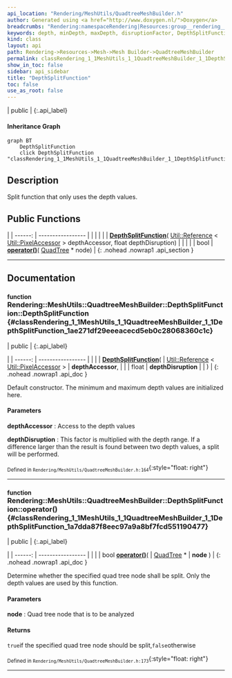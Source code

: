 ```yaml
---
api_location: "Rendering/MeshUtils/QuadtreeMeshBuilder.h"
author: Generated using <a href="http://www.doxygen.nl/">Doxygen</a>
breadcrumbs: "Rendering:namespaceRendering|Resources:group__rendering__resources|Mesh:group__mesh|Mesh Builder:group__mesh__builder|QuadtreeMeshBuilder:classRendering_1_1MeshUtils_1_1QuadtreeMeshBuilder"
keywords: depth, minDepth, maxDepth, disruptionFactor, DepthSplitFunction, operator()
kind: class
layout: api
path: Rendering->Resources->Mesh->Mesh Builder->QuadtreeMeshBuilder
permalink: classRendering_1_1MeshUtils_1_1QuadtreeMeshBuilder_1_1DepthSplitFunction
show_in_toc: false
sidebar: api_sidebar
title: "DepthSplitFunction"
toc: false
use_as_root: false
---
```


| public |
{:.api_label}

#### Inheritance Graph

```mermaid
graph BT
	DepthSplitFunction
	click DepthSplitFunction "classRendering_1_1MeshUtils_1_1QuadtreeMeshBuilder_1_1DepthSplitFunction"
```

## Description

Split function that only uses the depth values.



## Public Functions

|
| ------: | ----------------- |
|  | |
|  | **[DepthSplitFunction](#classRendering_1_1MeshUtils_1_1QuadtreeMeshBuilder_1_1DepthSplitFunction_1ae271df29eeeacecd5eb0c28068360c1c)**( [Util::Reference](classUtil_1_1Reference) < [Util::PixelAccessor](classUtil_1_1PixelAccessor) > depthAccessor, float depthDisruption) |
|  | |
| bool | **[operator()](#classRendering_1_1MeshUtils_1_1QuadtreeMeshBuilder_1_1DepthSplitFunction_1a7dda87f8eec97a9a8bf7fcd551190477)**( [QuadTree](classRendering_1_1MeshUtils_1_1QuadtreeMeshBuilder_1_1QuadTree) * node) |
{: .nohead .nowrap1 .api_section }


-------------------------------------------------------------------

## Documentation

### <small>function</small><br/> Rendering::MeshUtils::QuadtreeMeshBuilder::DepthSplitFunction::DepthSplitFunction {#classRendering_1_1MeshUtils_1_1QuadtreeMeshBuilder_1_1DepthSplitFunction_1ae271df29eeeacecd5eb0c28068360c1c}

| public |
{:.api_label}

|
| ------: | ----------------- |
|  |
|  **[DepthSplitFunction](#classRendering_1_1MeshUtils_1_1QuadtreeMeshBuilder_1_1DepthSplitFunction_1ae271df29eeeacecd5eb0c28068360c1c)**( |  [Util::Reference](classUtil_1_1Reference) < [Util::PixelAccessor](classUtil_1_1PixelAccessor) > | **depthAccessor**, |
| | float | **depthDisruption** |
|   ) |
{: .nohead .nowrap1 .api_doc }



Default constructor. The minimum and maximum depth values are initialized here.


#### Parameters
**depthAccessor**
:  Access to the depth values



**depthDisruption**
:  This factor is multiplied with the depth range. If a difference larger than the result is found between two depth values, a split will be performed.







<sub>Defined in `Rendering/MeshUtils/QuadtreeMeshBuilder.h:164`</sub>{:style="float: right"}

-------------------------------------------------------------------

### <small>function</small><br/> Rendering::MeshUtils::QuadtreeMeshBuilder::DepthSplitFunction::operator() {#classRendering_1_1MeshUtils_1_1QuadtreeMeshBuilder_1_1DepthSplitFunction_1a7dda87f8eec97a9a8bf7fcd551190477}

| public |
{:.api_label}

|
| ------: | ----------------- |
|  |
| bool **[operator()](#classRendering_1_1MeshUtils_1_1QuadtreeMeshBuilder_1_1DepthSplitFunction_1a7dda87f8eec97a9a8bf7fcd551190477)**( |  [QuadTree](classRendering_1_1MeshUtils_1_1QuadtreeMeshBuilder_1_1QuadTree) * | **node** ) |
{: .nohead .nowrap1 .api_doc }



Determine whether the specified quad tree node shall be split. Only the depth values are used by this function.


#### Parameters
**node**
:  Quad tree node that is to be analyzed




#### Returns
`true`if the specified quad tree node should be split,`false`otherwise





<sub>Defined in `Rendering/MeshUtils/QuadtreeMeshBuilder.h:173`</sub>{:style="float: right"}

-------------------------------------------------------------------

